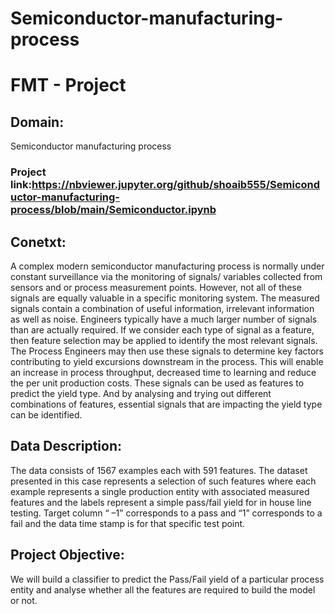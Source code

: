 # Semiconductor-manufacturing-process
# FMT - Project

## Domain:
Semiconductor manufacturing process

### Project link:https://nbviewer.jupyter.org/github/shoaib555/Semiconductor-manufacturing-process/blob/main/Semiconductor.ipynb 

## Conetxt:
A complex modern semiconductor manufacturing process is normally under constant surveillance via the monitoring of signals/
variables collected from sensors and or process measurement points. However, not all of these signals are equally valuable in a specific monitoring system. The measured signals contain a combination of useful information, irrelevant information as well as noise. Engineers typically have a much larger number of signals than are actually required. If we consider each type of signal as a feature, then feature selection may be applied to identify the most relevant signals. The Process Engineers may then use these signals to determine key factors contributing to yield excursions downstream in the process. This will enable an increase in process throughput, decreased time to learning and reduce the per unit production costs. These signals can be used as features to predict the yield type. And by analysing and trying out different combinations of features, essential signals that are impacting the yield type can be identified.

## Data Description:
The data consists of 1567 examples each with 591 features.
The dataset presented in this case represents a selection of such features where each example represents a single production entity with associated measured features and the labels represent a simple pass/fail yield for in house line testing. Target column “ –1” corresponds to a pass and “1” corresponds to a fail and the data time stamp is for that specific test point.

## Project Objective:
We will build a classifier to predict the Pass/Fail yield of a particular process entity and analyse whether all the
features are required to build the model or not.
